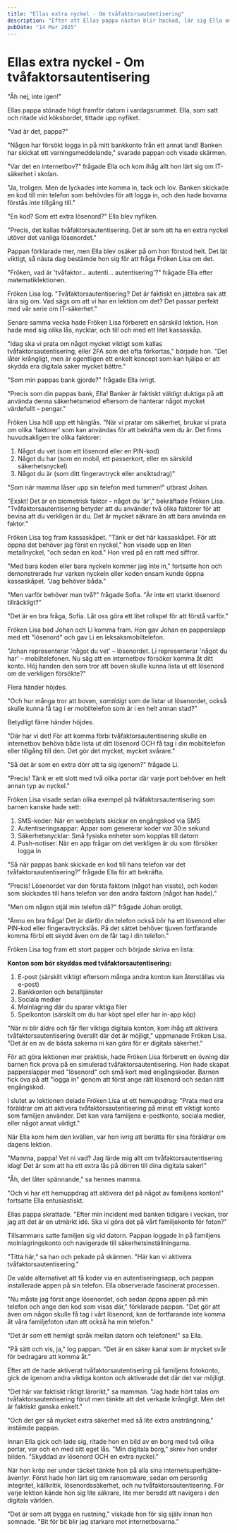 ```yaml
---
title: "Ellas extra nyckel - Om tvåfaktorsautentisering"
description: "Efter att Ellas pappa nästan blir hackad, lär sig Ella om tvåfaktorsautentisering som ett extra säkerhetslager, förklarat som ett kassaskåp som kräver både nyckel och kod."
pubDate: "14 Mar 2025"
---
```

# Ellas extra nyckel - Om tvåfaktorsautentisering

"Åh nej, inte igen!" 

Ellas pappa stönade högt framför datorn i vardagsrummet. Ella, som satt och ritade vid köksbordet, tittade upp nyfiket.

"Vad är det, pappa?"

"Någon har försökt logga in på mitt bankkonto från ett annat land! Banken har skickat ett varningsmeddelande," svarade pappan och visade skärmen.

"Var det en internetbov?" frågade Ella och kom ihåg allt hon lärt sig om IT-säkerhet i skolan.

"Ja, troligen. Men de lyckades inte komma in, tack och lov. Banken skickade en kod till min telefon som behövdes för att logga in, och den hade bovarna förstås inte tillgång till."

"En kod? Som ett extra lösenord?" Ella blev nyfiken.

"Precis, det kallas tvåfaktorsautentisering. Det är som att ha en extra nyckel utöver det vanliga lösenordet."

Pappan förklarade mer, men Ella blev osäker på om hon förstod helt. Det lät viktigt, så nästa dag bestämde hon sig för att fråga Fröken Lisa om det.

"Fröken, vad är 'tvåfaktor... autenti... autentisering'?" frågade Ella efter matematiklektionen.

Fröken Lisa log. "Tvåfaktorsautentisering? Det är faktiskt en jättebra sak att lära sig om. Vad sägs om att vi har en lektion om det? Det passar perfekt med vår serie om IT-säkerhet."

Senare samma vecka hade Fröken Lisa förberett en särskild lektion. Hon hade med sig olika lås, nycklar, och till och med ett litet kassaskåp.

"Idag ska vi prata om något mycket viktigt som kallas tvåfaktorsautentisering, eller 2FA som det ofta förkortas," började hon. "Det låter krångligt, men är egentligen ett enkelt koncept som kan hjälpa er att skydda era digitala saker mycket bättre."

"Som min pappas bank gjorde?" frågade Ella ivrigt.

"Precis som din pappas bank, Ella! Banker är faktiskt väldigt duktiga på att använda denna säkerhetsmetod eftersom de hanterar något mycket värdefullt – pengar."

Fröken Lisa höll upp ett hänglås. "När vi pratar om säkerhet, brukar vi prata om olika 'faktorer' som kan användas för att bekräfta vem du är. Det finns huvudsakligen tre olika faktorer:

1. Något du vet (som ett lösenord eller en PIN-kod)
2. Något du har (som en mobil, ett passerkort, eller en särskild säkerhetsnyckel)
3. Något du är (som ditt fingeravtryck eller ansiktsdrag)"

"Som när mamma låser upp sin telefon med tummen!" utbrast Johan.

"Exakt! Det är en biometrisk faktor – något du 'är'," bekräftade Fröken Lisa. "Tvåfaktorsautentisering betyder att du använder två olika faktorer för att bevisa att du verkligen är du. Det är mycket säkrare än att bara använda en faktor."

Fröken Lisa tog fram kassaskåpet. "Tänk er det här kassaskåpet. För att öppna det behöver jag först en nyckel," hon visade upp en liten metallnyckel, "och sedan en kod." Hon vred på en ratt med siffror.

"Med bara koden eller bara nyckeln kommer jag inte in," fortsatte hon och demonstrerade hur varken nyckeln eller koden ensam kunde öppna kassaskåpet. "Jag behöver båda."

"Men varför behöver man två?" frågade Sofia. "Är inte ett starkt lösenord tillräckligt?"

"Det är en bra fråga, Sofia. Låt oss göra ett litet rollspel för att förstå varför."

Fröken Lisa bad Johan och Li komma fram. Hon gav Johan en papperslapp med ett "lösenord" och gav Li en leksaksmobiltelefon.

"Johan representerar 'något du vet' – lösenordet. Li representerar 'något du har' – mobiltelefonen. Nu säg att en internetbov försöker komma åt ditt konto. Höj handen den som tror att boven skulle kunna lista ut ett lösenord om de verkligen försökte?"

Flera händer höjdes.

"Och hur många tror att boven, *samtidigt* som de listar ut lösenordet, också skulle kunna få tag i er mobiltelefon som är i en helt annan stad?"

Betydligt färre händer höjdes.

"Där har vi det! För att komma förbi tvåfaktorsautentisering skulle en internetbov behöva både lista ut ditt lösenord OCH få tag i din mobiltelefon eller tillgång till den. Det gör det mycket, mycket svårare."

"Så det är som en extra dörr att ta sig igenom?" frågade Li.

"Precis! Tänk er ett slott med två olika portar där varje port behöver en helt annan typ av nyckel."

Fröken Lisa visade sedan olika exempel på tvåfaktorsautentisering som barnen kanske hade sett:

1. SMS-koder: När en webbplats skickar en engångskod via SMS
2. Autentiseringsappar: Appar som genererar koder var 30:e sekund
3. Säkerhetsnycklar: Små fysiska enheter som kopplas till datorn
4. Push-notiser: När en app frågar om det verkligen är du som försöker logga in

"Så när pappas bank skickade en kod till hans telefon var det tvåfaktorsautentisering?" frågade Ella för att bekräfta.

"Precis! Lösenordet var den första faktorn (något han visste), och koden som skickades till hans telefon var den andra faktorn (något han hade)."

"Men om någon stjäl min telefon då?" frågade Johan oroligt.

"Ännu en bra fråga! Det är därför din telefon också bör ha ett lösenord eller PIN-kod eller fingeravtryckslås. På det sättet behöver tjuven fortfarande komma förbi ett skydd även om de får tag i din telefon."

Fröken Lisa tog fram ett stort papper och började skriva en lista:

**Konton som bör skyddas med tvåfaktorsautentisering:**
1. E-post (särskilt viktigt eftersom många andra konton kan återställas via e-post)
2. Bankkonton och betaltjänster
3. Sociala medier
4. Molnlagring där du sparar viktiga filer
5. Spelkonton (särskilt om du har köpt spel eller har in-app köp)

"När ni blir äldre och får fler viktiga digitala konton, kom ihåg att aktivera tvåfaktorsautentisering överallt där det är möjligt," uppmanade Fröken Lisa. "Det är en av de bästa sakerna ni kan göra för er digitala säkerhet."

För att göra lektionen mer praktisk, hade Fröken Lisa förberett en övning där barnen fick prova på en simulerad tvåfaktorsautentisering. Hon hade skapat papperslappar med "lösenord" och små kort med engångskoder. Barnen fick öva på att "logga in" genom att först ange rätt lösenord och sedan rätt engångskod.

I slutet av lektionen delade Fröken Lisa ut ett hemuppdrag: "Prata med era föräldrar om att aktivera tvåfaktorsautentisering på minst ett viktigt konto som familjen använder. Det kan vara familjens e-postkonto, sociala medier, eller något annat viktigt."

När Ella kom hem den kvällen, var hon ivrig att berätta för sina föräldrar om dagens lektion.

"Mamma, pappa! Vet ni vad? Jag lärde mig allt om tvåfaktorsautentisering idag! Det är som att ha ett extra lås på dörren till dina digitala saker!"

"Åh, det låter spännande," sa hennes mamma.

"Och vi har ett hemuppdrag att aktivera det på något av familjens konton!" fortsatte Ella entusiastiskt.

Ellas pappa skrattade. "Efter min incident med banken tidigare i veckan, tror jag att det är en utmärkt idé. Ska vi göra det på vårt familjekonto för foton?"

Tillsammans satte familjen sig vid datorn. Pappan loggade in på familjens molnlagringskonto och navigerade till säkerhetsinställningarna.

"Titta här," sa han och pekade på skärmen. "Här kan vi aktivera tvåfaktorsautentisering."

De valde alternativet att få koder via en autentiseringsapp, och pappan installerade appen på sin telefon. Ella observerade fascinerat processen.

"Nu måste jag först ange lösenordet, och sedan öppna appen på min telefon och ange den kod som visas där," förklarade pappan. "Det gör att även om någon skulle få tag i vårt lösenord, kan de fortfarande inte komma åt våra familjefoton utan att också ha min telefon."

"Det är som ett hemligt språk mellan datorn och telefonen!" sa Ella.

"På sätt och vis, ja," log pappan. "Det är en säker kanal som är mycket svår för bedragare att komma åt."

Efter att de hade aktiverat tvåfaktorsautentisering på familjens fotokonto, gick de igenom andra viktiga konton och aktiverade det där det var möjligt.

"Det här var faktiskt riktigt lärorikt," sa mamman. "Jag hade hört talas om tvåfaktorsautentisering förut men tänkte att det verkade krångligt. Men det är faktiskt ganska enkelt."

"Och det ger så mycket extra säkerhet med så lite extra ansträngning," instämde pappan.

Innan Ella gick och lade sig, ritade hon en bild av en borg med två olika portar, var och en med sitt eget lås. "Min digitala borg," skrev hon under bilden. "Skyddad av lösenord OCH en extra nyckel."

När hon kröp ner under täcket tänkte hon på alla sina internetsuperhjälte-äventyr. Först hade hon lärt sig om ransomware, sedan om personlig integritet, källkritik, lösenordssäkerhet, och nu tvåfaktorsautentisering. För varje lektion kände hon sig lite säkrare, lite mer beredd att navigera i den digitala världen.

"Det är som att bygga en rustning," viskade hon för sig själv innan hon somnade. "Bit för bit blir jag starkare mot internetbovarna."